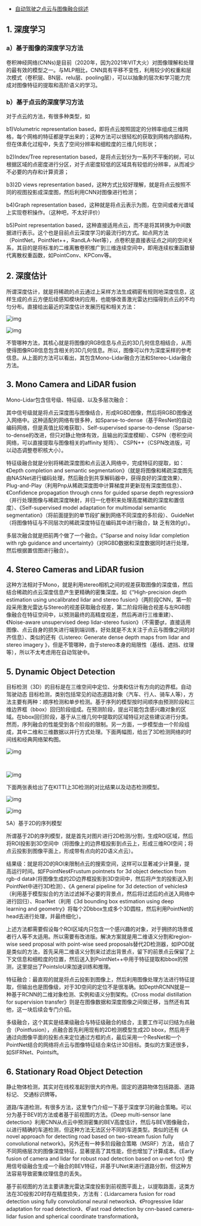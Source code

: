 - [自动驾驶之点云与图像融合综述](http://iitraffic.com/index.php?c=msg&id=2973&)

## 1. 深度学习

### a）基于图像的深度学习方法

​     卷积神经网络(CNNs)是目前（2020年，因为2021年VIT大火）对图像理解和处理的最有效的模型之一。与MLP相比，CNN具有平移不变性，利用较少的权重和层次模式（卷积层、BN层、relu层、pooling层），可以以抽象的层次和学习能力完成对图像特征的提取和高阶语义的学习。

### b）基于点云的深度学习方法

   对于点云的方法，有很多种类型，如

   b1)Volumetric representation based，即将点云按照固定的分辨率组成三维网格，每个网格的特征都是学出来的；这种方法可以很轻松的获取到网格内部结构，但在体素化过程中，失去了空间分辨率和细粒度的三维几何形状；

   b2)Index/Tree representation based，是将点云划分为一系列不平衡的树，可以根据区域的点密度进行分区，对于点密度较低的区域具有较低的分辨率，从而减少不必要的内存和计算资源；

   b3)2D views representation based，这种方式比较好理解，就是将点云按照不同的视图投影成深度图，然后利用CNN对图像进行检测；

   b4)Graph representation based，这种就是将点云表示为图，在空间或者光谱域上实现卷积操作。（这种吧，不太好评价）

   b5)Point representation based，这种直接适用点云，而不是将其转换为中间数据进行表示。这个也是目前点云深度学习的最流行的方式。如点网方法（PointNet，PointNet++，RandLA-Net等），点卷积是直接表征点之间的空间关系，其目的是将标准的二维离散卷积推广到三维连续空间中，即用连续权重函数替代离散权重函数，如PointConv、KPConv等。

## 2. 深度估计

   所谓深度估计，就是将稀疏的点云通过上采样方法生成稠密有规则地深度信息，这样生成的点云方便后续感知模块的应用，也能够改善激光雷达扫描得到点云的不均匀分布。直接给出最近的深度估计发展历程和相关方法：

![img](https://gitee.com/er-huomeng/img/raw/master/big_3593.png)



![img](https://gitee.com/er-huomeng/img/raw/master/big_3594.png)



​     不管哪种方法，其核心就是将图像的RGB信息与点云的3D几何信息相结合，从而使得图像RGB信息包含相关的3D几何信息。所以，图像可以作为深度采样的参考信息。从上面的方法可以看出，其包含Mono-Lidar融合方法和Stereo-Lidar融合方法。

## 3. Mono Camera and LiDAR fusion

Mono-Lidar包含信号级、特征级、以及多层次融合：

​     其中信号级就是将点云深度图与图像结合，形成RGBD图像，然后将RGBD图像送入网络中。这种适配的网络有很多种，如Sparse-to-dense（基于ResNet的自动编码网络，但是真值比较难获取）、Self-supervised  sparse-to-dense（Sparse-to-dense的改进，但只对静止物体有效，且输出的深度模糊）、CSPN（卷积空间网络，可以直接提取与图像相关的affinity 矩阵）、 CSPN++（CSPN改进版，可以动态调整卷积核大小）。

​    特征级融合就是分别将稀疏深度图和点云送入网络中，完成特征的提取，如：《Depth completion and semantic  segmentation》（就是将图像和稀疏深度图先由NASNet进行编码处理，然后融合到共享解码器中，获得良好的深度效果）、Plug-and-Play（利用Pnp从稀疏深度图中计算梯度并更新现有深度图信息）、《Confidence propagation through cnns for guided sparse depth  regression》（并行处理图像与稀疏深度映射，并归一化卷积来处理高度稀疏的深度和置信度）、《Self-supervised model  adaptation for multimodal semantic  segmentation》（将前面提到的单节段扩展到网络不同深度的多阶段）、GuideNet（将图像特征与不同层次的稀疏深度特征在编码其中进行融合，缺  乏有效的gt）。

   多层次融合就是把前两个做了一个融合。《“Sparse and noisy lidar completion with rgb guidance and uncertainty》（对RGBD数据和深度数据同时进行处理，然后根据置信图进行融合）。

## 4. Stereo Cameras and LiDAR fusion

   这种方法相对于Mono，就是利用stereo相机之间的视差获取图像的深度值，然后结合稀疏的点云深度信息产生更精确的密集深度。如《“High-precision depth estimation using uncalibrated lidar and stereo  fusion》（两阶段CNN，第一阶段采用激光雷达与Stereo的视差获取融合视差，第二阶段将融合视差与左RGB图像融合在特征空间中，以预测最终的高精度视差，然后再进行三维重建）、《Noise-aware unsupervised deep lidar-stereo  fusion》（不需要gt，直接适用图像、点云自身的损失进行端到端训练，好处就是不太关注于点云与图像之间的对齐信息）、类似的还有《Listereo: Generate dense depth maps from lidar and stereo imagery  》，但是不管哪种，由于stereo本身的局限性（基线、遮挡、纹理等），所以不太考虑用在自动驾驶中。

## 5. Dynamic Object Detection

   目标检测（3D）的目标是在三维空间中定位、分类和估计有方向的边界框。自动驾驶动态 目标检测，类别包括常见的动态道路对象（汽车、行人、骑车人等），方法主要有两种：顺序检测和单步检测。基于序列的模型按时间顺序由预测阶段和三维边界框（bbox）回归阶段组成。在预测阶段，提出可能包含感兴趣对象的区域。在bbox回归阶段，基于从三维几何中提取的区域特征对这些建议进行分类。然而，序列融合的性能受到各个阶段的限制。另一方面，一步模型由一个阶段组成，其中二维和三维数据以并行方式处理。下面两幅图，给出了3D检测网络的时间线和经典网络架构图。

![img](https://gitee.com/er-huomeng/img/raw/master/big_3595.png)

​           

![img](https://gitee.com/er-huomeng/img/raw/master/big_3596.png)

   下面两张表给出了在KITTI上3D检测的对比结果以及动态检测模型。

![img](https://gitee.com/er-huomeng/img/raw/master/big_3597.png)

![img](https://gitee.com/er-huomeng/img/raw/master/big_3598.png)

5A）基于2D的序列模型

   所谓基于2D的序列模型，就是首先对图片进行2D检测/分割，生成ROI区域，然后将ROI投影到3D空间中（将图像上的边界框投影到点云上，形成三维ROI空间；将点云投影到图像平面上，形成带有点向的2D语义点云）。

结果级：就是将2D的ROI来限制点云的搜索空间，这样可以显著减少计算量，提高运行时间。如FPointNes《Frustum pointnets for 3d object detection from rgb-d  data》（将图像生成的2D边界框投影到3D空间中，然后将产生的投影送入到PointNet中进行3D检测）、《A general  pipeline for 3d detection of  vehicles》（利用基于模型拟合的方法过滤掉不必要的背景点，然后将过滤后的点送入网络中进行回归）、RoarNet（利用《3d  bounding box estimation using deep learning and  geometry》将每个2Dbbox生成多个3D圆柱，然后利用PointNet的head去进行处理，并最终细化）。

​     上述方法都需要假设每个ROI区域内只包含一个感兴趣的对象，对于拥挤的场景或者行人等不太适用。所以需要有改进版。解决方案就是用二维语义分割和region-wise seed proposal with point-wise seed  proposals替代2D检测器，如IPOD就是类似的方法，首先采用二维语义分割来过滤出背景点，留下的前景点云保留了上下文信息和细粒度的位置，然后送入到PointNet++中用于特征提取和bbox的预测，这里提出了PointsIoU来加速训练和推理。

特征融合：最直观的就是将点云投影到图像上，然后利用图像处理方法进行特征提取，但输出也是图像级，对于3D空间的定位不是很准确。如DepthRCNN就是一种基于RCNN的二维对象检测、实例和语义分割架构。《Cross modal distillation for supervision  transfer》则是在图像数据和深度图像之间做迁移，当然还有其他，这一块后续会专门介绍。

多级融合，这个其实是结果级融合与特征级融合的结合，主要工作可以归结为点融合（Pointfusion），点融合首先利用现有的2D检测模型生成2D bbox，然后用于通过向图像平面的投影点来定位通过方框的点，最后采用一个ResNet和一个PointNet结合的网络将点云与图像特征结合来估计3D目标。类似的方案还很多，如SIFRNet、Pointsift。

## 6. Stationary Road Object Detection

   静止物体检测，其实对在线校准起到很大的作用。固定的道路物体包括路面、道路标记、 交通标识牌等。

   道路/车道检测，有很多方法，这里专门介绍一下基于深度学习的融合策略。可以分为基于BEV的方法或者基于前视图的方法。《Deep multi-sensor lane  detection》利用CNN从点云中预测密集的BEV高度估计，然后与BEV图像融合，以进行精确的车道检测，但这种方法无法区分不同的车道类型。类似的还有《A novel approach for detecting road based on two-stream fusion fully  convolutional network》。另外还有一种多阶段融合策略（MSRF）方法，  结合了不同网络层次的图像深度特征，显著提高了其性能，但也增加了计算成本。《Early fusion of camera and lidar  for robust road detection based on u-net  fcn》使用信号级融合生成一个融合的BEV特征，并基于UNet来进行道路分割，但这种方法容易导致密集纹理信息的丢失。

​     基于前视图的方法主要讲激光雷达深度投影到前视图平面上，以提取路面，这类方法在3D投影2D时存在精度损失，方法有：《Lidarcamera  fusion for road detection using fully convolutional neural  networks》、《Progressive lidar adaptation for road detection》、《Fast road  detection by cnn-based camera-lidar fusion and spherical coordinate  transformation》。